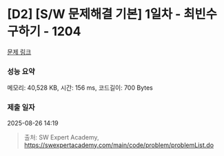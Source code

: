 # [D2] [S/W 문제해결 기본] 1일차 - 최빈수 구하기 - 1204 

[문제 링크](https://swexpertacademy.com/main/code/problem/problemDetail.do?contestProbId=AV13zo1KAAACFAYh) 

### 성능 요약

메모리: 40,528 KB, 시간: 156 ms, 코드길이: 700 Bytes

### 제출 일자

2025-08-26 14:19



> 출처: SW Expert Academy, https://swexpertacademy.com/main/code/problem/problemList.do
